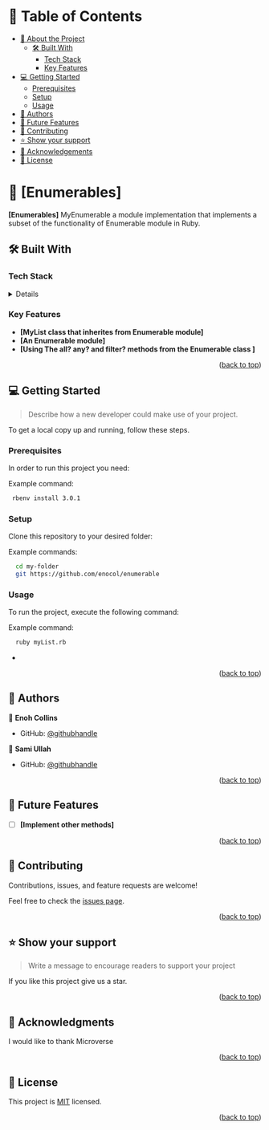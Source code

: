 <a name="readme-top"></a>

# 📗 Table of Contents

- [📖 About the Project](#about-project)
  - [🛠 Built With](#built-with)
    - [Tech Stack](#tech-stack)
    - [Key Features](#key-features)
- [💻 Getting Started](#getting-started)
  - [Prerequisites](#prerequisites)
  - [Setup](#setup)
  - [Usage](#usage)
- [👥 Authors](#authors)
- [🔭 Future Features](#future-features)
- [🤝 Contributing](#contributing)
- [⭐️ Show your support](#support)
- [🙏 Acknowledgements](#acknowledgements)
- [📝 License](#license)

# 📖 [Enumerables] <a name="Enumerables"></a>

**[Enumerables]** MyEnumerable a module implementation that implements a subset of the functionality of Enumerable module in Ruby.

## 🛠 Built With <a name="built-with"></a>

### Tech Stack <a name="tech-stack"></a>

<details>
  <ul>
    <li><a href="https://www.ruby-lang.org/en/">Ruby</a></li>
  </ul>
</details>

### Key Features <a name="key-features"></a>

- **[MyList class that inherites from Enumerable module]**
- **[An Enumerable module]**
- **[Using The all? any? and filter? methods from the Enumerable class ]**

<p align="right">(<a href="#readme-top">back to top</a>)</p>

## 💻 Getting Started <a name="getting-started"></a>

> Describe how a new developer could make use of your project.

To get a local copy up and running, follow these steps.

### Prerequisites

In order to run this project you need:

Example command:

```sh
 rbenv install 3.0.1
```

### Setup

Clone this repository to your desired folder:

Example commands:

```sh
  cd my-folder
  git https://github.com/enocol/enumerable
```

### Usage

To run the project, execute the following command:

Example command:

```sh
  ruby myList.rb
```

-

<p align="right">(<a href="#readme-top">back to top</a>)</p>

## 👥 Authors <a name="authors"></a>

👤 **Enoh Collins**

- GitHub: [@githubhandle](https://github.com/enocol)

👤 **Sami Ullah**

- GitHub: [@githubhandle](https://github.com/Sami-Ullah-Tufail)

<p align="right">(<a href="#readme-top">back to top</a>)</p>

## 🔭 Future Features <a name="future-features"></a>

- [ ] **[Implement other methods]**

<p align="right">(<a href="#readme-top">back to top</a>)</p>

## 🤝 Contributing <a name="contributing"></a>

Contributions, issues, and feature requests are welcome!

Feel free to check the [issues page](../../issues/).

<p align="right">(<a href="#readme-top">back to top</a>)</p>

## ⭐️ Show your support <a name="support"></a>

> Write a message to encourage readers to support your project

If you like this project give us a star.

<p align="right">(<a href="#readme-top">back to top</a>)</p>

## 🙏 Acknowledgments <a name="acknowledgements"></a>

I would like to thank Microverse

<p align="right">(<a href="#readme-top">back to top</a>)</p>

## 📝 License <a name="license"></a>

This project is [MIT](./LICENSE) licensed.

<p align="right">(<a href="#readme-top">back to top</a>)</p>

